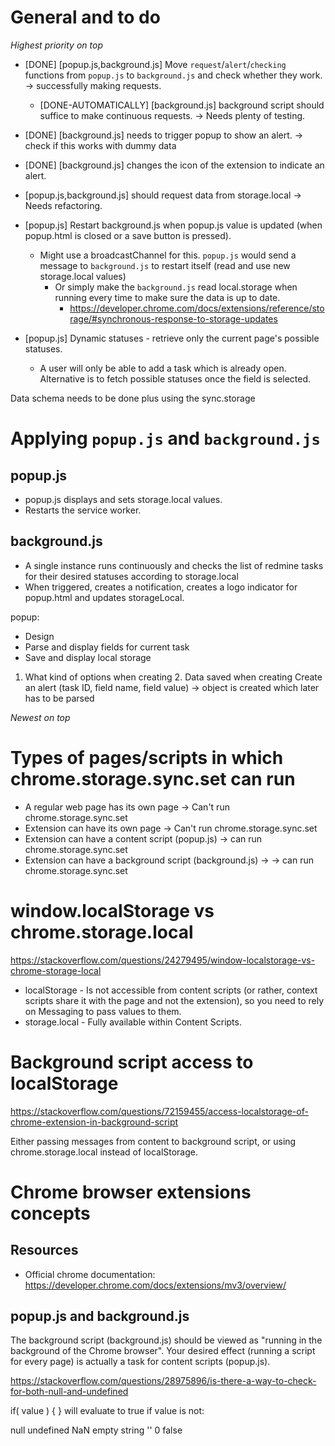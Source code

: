 # General and to do

_Highest priority on top_

* [DONE] [popup.js,background.js] Move `request`/`alert`/`checking` functions from `popup.js` to `background.js` and check whether they work. -> successfully making requests.
    * [DONE-AUTOMATICALLY] [background.js] background script should suffice to make continuous requests. -> Needs plenty of testing.
* [DONE] [background.js] needs to trigger popup to show an alert. -> check if this works with dummy data
* [DONE] [background.js] changes the icon of the extension to indicate an alert. 
* [popup.js,background.js] should request data from storage.local -> Needs refactoring.

* [popup.js] Restart background.js when popup.js value is updated (when popup.html is closed or a save button is pressed).
    * Might use a broadcastChannel for this. `popup.js` would send a message to `background.js` to restart itself (read and use new storage.local values)
        * Or simply make the `background.js` read local.storage when running every time to make sure the data is up to date.
            * https://developer.chrome.com/docs/extensions/reference/storage/#synchronous-response-to-storage-updates
* [popup.js] Dynamic statuses - retrieve only the current page's possible statuses.
    * A user will only be able to add a task which is already open. Alternative is to fetch possible statuses once the field is selected.

Data schema needs to be done plus using the sync.storage 




# Applying `popup.js` and `background.js`

## popup.js

* popup.js displays and sets storage.local values.
* Restarts the service worker.

## background.js

* A single instance runs continuously and checks the list of redmine tasks for their desired statuses according to storage.local
* When triggered, creates a notification, creates a logo indicator for popup.html and updates storageLocal. 


 
popup:
- Design
- Parse and display fields for current task
- Save and display local storage

1. What kind of options when creating                   2. Data saved when creating 
Create an alert (task ID, field name, field value) -> object is created which later has to be parsed




_Newest on top_


# Types of pages/scripts in which chrome.storage.sync.set can run

* A regular web page has its own page -> Can't run chrome.storage.sync.set
* Extension can have its own page -> Can't run chrome.storage.sync.set
* Extension can have a content script (popup.js) -> can run chrome.storage.sync.set
* Extension can have a background script (background.js) -> -> can run chrome.storage.sync.set


# window.localStorage vs chrome.storage.local
https://stackoverflow.com/questions/24279495/window-localstorage-vs-chrome-storage-local

* localStorage - Is not accessible from content scripts (or rather, context scripts share it with the page and not the extension), so you need to rely on Messaging to pass values to them.
* storage.local - Fully available within Content Scripts.

# Background script access to localStorage
https://stackoverflow.com/questions/72159455/access-localstorage-of-chrome-extension-in-background-script

Either passing messages from content to background script, or using chrome.storage.local instead of localStorage.







# Chrome browser extensions concepts

## Resources 

* Official chrome documentation: https://developer.chrome.com/docs/extensions/mv3/overview/

## popup.js and background.js

The background script (background.js) should be viewed as "running in the background of the Chrome browser".
Your desired effect (running a script for every page) is actually a task for content scripts (popup.js).





https://stackoverflow.com/questions/28975896/is-there-a-way-to-check-for-both-null-and-undefined

if( value ) {
}
will evaluate to true if value is not:

null
undefined
NaN
empty string ''
0
false